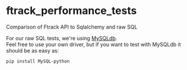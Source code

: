 # ftrack_performance_tests
Comparison of Ftrack API to Sqlalchemy and raw SQL

For our raw SQL tests, we're using [MySQLdb](http://mysql-python.sourceforge.net/MySQLdb.html).  
Feel free to use your own driver, but if you want to test with MySQLdb it should be as easy as:

```
pip install MySQL-python
```

